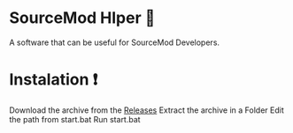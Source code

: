 # SourceMod Hlper 👀
A software that can be useful for SourceMod Developers.

# Instalation ❗
Download the archive from the [Releases](https://github.com/moongetsu/sourcemod-helper/releases)
Extract the archive in a Folder
Edit the path from start.bat 
Run start.bat
